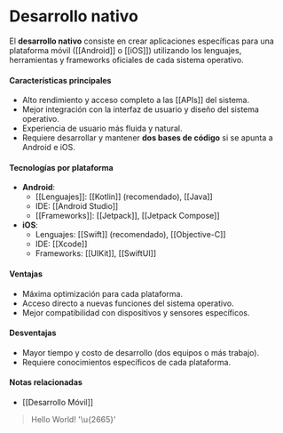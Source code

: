 # Desarrollo nativo

El **desarrollo nativo** consiste en crear aplicaciones específicas para una plataforma móvil ([[Android]] o [[iOS]]) utilizando los lenguajes, herramientas y frameworks oficiales de cada sistema operativo.
#### Características principales

- Alto rendimiento y acceso completo a las [[APIs]] del sistema.
- Mejor integración con la interfaz de usuario y diseño del sistema operativo.
- Experiencia de usuario más fluida y natural.
- Requiere desarrollar y mantener **dos bases de código** si se apunta a Android e iOS.
#### Tecnologías por plataforma

- **Android**:
    - [[Lenguajes]]: [[Kotlin]] (recomendado), [[Java]]
    - IDE: [[Android Studio]]
    - [[Frameworks]]: [[Jetpack]], [[Jetpack Compose]]
- **iOS**:
    - Lenguajes: [[Swift]] (recomendado), [[Objective-C]]    
    - IDE: [[Xcode]]
    - Frameworks: [[UIKit]], [[SwiftUI]]
#### Ventajas

- Máxima optimización para cada plataforma.
- Acceso directo a nuevas funciones del sistema operativo.
- Mejor compatibilidad con dispositivos y sensores específicos.
#### Desventajas

- Mayor tiempo y costo de desarrollo (dos equipos o más trabajo).
- Requiere conocimientos específicos de cada plataforma.

#### Notas relacionadas

- [[Desarrollo Móvil]]

> Hello World! '\u{2665}'